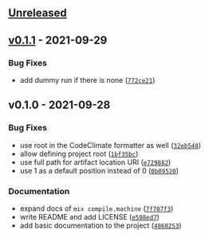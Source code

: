 <a name="unreleased"></a>
## [Unreleased]


<a name="v0.1.1"></a>
## [v0.1.1] - 2021-09-29
### Bug Fixes
- add dummy run if there is none ([`772ce21`](https://github.com/hauleth/mix_machine/commit/772ce2138f5489156b785d66e7fc469365262b45))


<a name="v0.1.0"></a>
## v0.1.0 - 2021-09-28
### Bug Fixes
- use root in the CodeClimate formatter as well ([`32eb548`](https://github.com/hauleth/mix_machine/commit/32eb548576893a02ed3c0aa6c8ad8373faa73b37))
- allow defining project root ([`1bf35bc`](https://github.com/hauleth/mix_machine/commit/1bf35bce770c3987f2814a31632e8cb4219d4725))
- use full path for artifact location URI ([`e729882`](https://github.com/hauleth/mix_machine/commit/e729882085a76805c39d7f3f417c4b19498e54c4))
- use 1 as a default position instead of 0 ([`0b09520`](https://github.com/hauleth/mix_machine/commit/0b0952040d330cfa529941eb02ffbf447537cb85))

### Documentation
- expand docs of `mix compile.machine` ([`7f707f3`](https://github.com/hauleth/mix_machine/commit/7f707f3fc659cbf48985867a7d6641583d86974f))
- write README and add LICENSE ([`e598ed7`](https://github.com/hauleth/mix_machine/commit/e598ed736109771e0a9d9c33288aed7547c0a19e))
- add basic documentation to the project ([`4868253`](https://github.com/hauleth/mix_machine/commit/486825319d9eb967def9e8d92bfd42fa69ea0a7e))


[Unreleased]: https://github.com/hauleth/mix_machine/compare/v0.1.1...HEAD
[v0.1.1]: https://github.com/hauleth/mix_machine/compare/v0.1.0...v0.1.1
